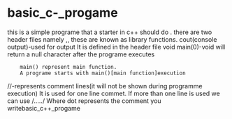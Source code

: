 basic_c-_progame
================

this is a simple programe that a starter in c++ should do .
there are two header files namely ,, these are known as library functions.
cout(console output)-used for output It is defined in the header file 
void main(0)-void will return a null character after the programe executes

        main() represent main function.
        A programe starts with main()[main function]execution
//-represents comment lines(it will not be shown during programme execution) 
It is used for one line commet.
If more than one line is used we can use /...../ 
Where dot represents the comment you writebasic_c++_progame
